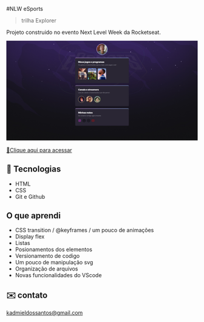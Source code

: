 #NLW eSports

>trilha Explorer 

Projeto construido no evento Next Level Week da Rocketseat.

![preview](./.github/preview.png)

[🔗Clique aqui para acessar](https://kadmielcruz.github.io/NLW2022)
## 🧰 Tecnologias

- HTML
- CSS
- Git e Github

## O que aprendi

- CSS transition / @keyframes / um pouco de animações
- Display flex
- Listas
- Posionamentos dos elementos
- Versionamento de codigo
- Um pouco de manipulação svg
- Organização de arquivos
- Novas funcionalidades do VScode  
## ✉️ contato 

kadmieldossantos@gmail.com
